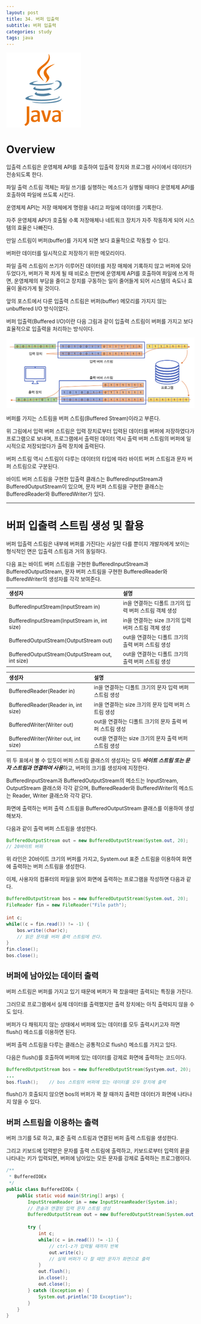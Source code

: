 ```yaml
---
layout: post
title: 34. 버퍼 입출력
subtitle: 버퍼 입출력
categories: study
tags: java
---
```


![javalogo](/assets/img/logo/java-logo.png)

# Overview 

입출력 스트림은 운영체제 API를 호출하여 입출력 장치와 프로그램 사이에서 데이터가 전송되도록 한다.

파일 출력 스트림 객체는 파일 쓰기를 실행하는 메소드가 실행될 때마다 운영체제 API를 호출하여 파일에 쓰도록 시킨다.

운영체제 API는 저장 매체에게 명령을 내리고 파일에 데이터를 기록한다.

자주 운영체제 API가 호출될 수록 저장매체나 네트워크 장치가 자주 작동하게 되어 시스템의 효율은 나빠진다.

만일 스트림이 버퍼(buffer)를 가지게 되면 보다 효율적으로 작동할 수 있다.

버퍼란 데이터를 일시적으로 저장하기 위한 메모리이다.

파일 출력 스트림이 쓰기가 이루어진 데이터를 저장 매체에 기록하지 않고 버퍼에 모아두었다가, 버퍼가 꽉 차게 될 때 비로소 한번에 운영체제 API를 호출하여 파일에 쓰게 하면, 운영체제의 부담을 줄이고 장치를 구동하는 일이 줄어들게 되어 시스템의 속도나 효율이 올라가게 될 것이다.

앞의 포스트에서 다룬 입출력 스트림은 버퍼(buffer) 메모리를 가지지 않는 unbuffered I/O 방식이었다.

버퍼 입출력(Buffered I/O)이란 다음 그림과 같이 입출력 스트림이 버퍼를 가지고 보다 효율적으로 입출력을 처리하는 방식이다.

![버퍼 스트림](/assets/img/study/java/190916_fig_01.png "버퍼 스트림")

버퍼를 가지는 스트림을 버퍼 스트림(Buffered Stream)이라고 부른다.

위 그림에서 입력 버퍼 스트림은 입력 장치로부터 입력된 데이터를 버퍼에 저장하였다가 프로그램으로 보내며, 프로그램에서 출력된 데이터 역시 출력 버퍼 스트림의 버퍼에 일시적으로 저장되었다가 출력 장치에 출력된다.

버퍼 스트림 역시 스트림이 다루는 데이터의 타입에 따라 바이트 버퍼 스트림과 문자 버퍼 스트림으로 구분된다.

바이트 버퍼 스트림을 구현한 입출력 클래스는 BufferedInputStream과 BufferedOutputStream이 있으며, 문자 버퍼 스트림을 구현한 클래스는 BufferedReader와 BufferedWriter가 있다.

***

# 버퍼 입출력 스트림 생성 및 활용

버퍼 입출력 스트림은 내부에 버퍼를 가진다는 사실만 다를 뿐이지 개발자에게 보이는 형식적인 면은 입출력 스트림과 거의 동일하다.

다음 표는 바이트 버퍼 스트림을 구현한 BufferedInputStream과 BufferedOutputStream, 문자 버퍼 스트림을 구현한 BufferedReader와 BufferedWriter의 생성자를 각각 보여준다.

| 생성자 | 설명 |
| :---------- | :---------- |
| BufferedInputStream(InputStream in) | in을 연결하는 디폴트 크기의 입력 버퍼 스트림 객체 생성 |
| BufferedInputStream(InputStream in, int size) | in을 연결하는 size 크기의 입력 버퍼 스트림 객체 생성 |
| BufferedOutputStream(OutputStream out) | out을 연결하는 디폴트 크기의 출력 버퍼 스트림 생성 |
| BufferedOutputStream(OutputStream out, int size) | out을 연결하는 디폴트 크기의 출력 버퍼 스트림 생성 |

| 생성자 | 설명 |
| :---------- | :---------- |
| BufferedReader(Reader in) | in을 연결하는 디폴트 크기의 문자 입력 버퍼 스트림 생성 |
| BufferedReader(Reader in, int size) | in을 연결하는 size 크기의 문자 입력 버퍼 스트림 생성 |
| BufferedWriter(Writer out) | out을 연결하는 디폴트 크기의 문자 출력 버퍼 스트림 생성 |
| BufferedWriter(Writer out, int size) | out을 연결하는 size 크기의 문자 출력 버퍼 스트림 생성 |

위 두 표에서 볼 수 있듯이 버퍼 스트림 클래스의 생성자는 모두 ***바이트 스트림 또는 문자 스트림과 연결하여 사용***하고, 버퍼의 크기를 생성자에 지정한다.

BufferedInputStream과 BufferedOutputStream의 메소드는 InputStream, OutputStream 클래스와 각각 같으며, BufferedReader와 BufferedWriter의 메소드는 Reader, Writer 클래스와 각각 같다.

화면에 출력하는 버퍼 출력 스트림을 BufferedOutputStream 클래스를 이용하여 생성해보자.

다음과 같이 출력 버퍼 스트림을 생성한다.

```java
BufferedOutputStream out = new BufferedOutputStream(System.out, 20);
// 20바이트 버퍼
```

위 라인은 20바이트 크기의 버퍼를 가지고, System.out 표준 스트림을 이용하여 화면에 출력하는 버퍼 스트림을 생성한다.

이제, 사용자의 컴퓨터의 파일을 읽어 화면에 출력하는 프로그램을 작성하면 다음과 같다.

```java
BufferedOutputStream bos = new BufferedOutputStream(System.out, 20);
FileReader fin = new FileReader("File path");

int c;
while((c = fin.read()) != -1) {
    bos.write((char)c);
    // 읽은 문자를 버퍼 출력 스트림에 쓴다.
}
fin.close();
bos.close();
```

## 버퍼에 남아있는 데이터 출력

버퍼 스트림은 버퍼를 가지고 있기 때문에 버퍼가 꽉 찼을때만 출력되는 특징을 가진다.

그러므로 프로그램에서 실제 데이터를 출력했지만 출력 장치에는 아직 출력되지 않을 수도 있다.

버퍼가 다 채워지지 않는 상태에서 버퍼에 있는 데이터를 모두 출력시키고자 하면 flush() 메소드를 이용하면 된다.

버퍼 출력 스트림을 다루는 클래스는 공통적으로 flush() 메소드를 가지고 있다.

다음은 flush()를 호출하여 버퍼에 있는 데이터를 강제로 화면에 출력하는 코드이다.

```java
BufferedOutputStream bos = new BufferedOutputStream(Systyem.out, 20);
...
bos.flush();    // bos 스트림의 버퍼에 있는 데이터를 모두 장치에 출력
```

flush()가 호출되지 않으면 bos의 버퍼가 꽉 찰 때까지 출력한 데이터가 화면에 나타나지 않을 수 있다.

## 버퍼 스트림을 이용하는 출력

버퍼 크기를 5로 하고, 표준 출력 스트림과 연결된 버퍼 출력 스트림을 생성한다.

그리고 키보드에 입력받은 문자를 출력 스트림에 출력하고, 키보드로부터 입력의 끝을 나타내는 키가 입력되면, 버퍼에 남아있는 모든 문자를 강제로 출력하는 프로그램이다.

```java
/**
 * BufferedIOEx
 */
public class BufferedIOEx {
    public static void main(String[] args) {
        InputStreamReader in = new InputStreamReader(System.in);
        // 콘솔과 연결된 입력 문자 스트림 생성
        BufferedOutputStream out = new BufferedOutputStream(System.out, 5);

        try {
            int c;
            while((c = in.read()) != -1) {
                // ctrl-z가 입력될 때까지 반복
                out.write(c);
                // 실제 버퍼가 다 찰 때만 문자가 화면으로 출력
            }
            out.flush();
            in.close();
            out.close();
        } catch (Exception e) {
            System.out.println("IO Exception");
        }
    }
}
```